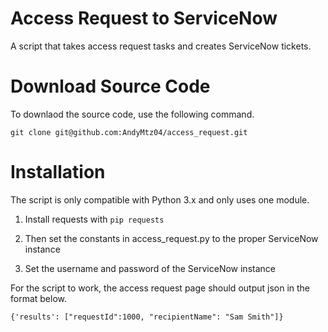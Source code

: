 # Access Request to ServiceNow

A script that takes access request tasks and creates ServiceNow tickets.

# Download Source Code

To downlaod the source code, use the following command.

```git clone git@github.com:AndyMtz04/access_request.git```

# Installation

The script is only compatible with Python 3.x and only uses one module. 


1. Install requests with ```pip requests```

2. Then set the constants in access_request.py to the proper ServiceNow instance

3. Set the username and password of the ServiceNow instance


For the script to work, the access request page should output json in the format below.

```{'results': ["requestId":1000, "recipientName": "Sam Smith"]}```